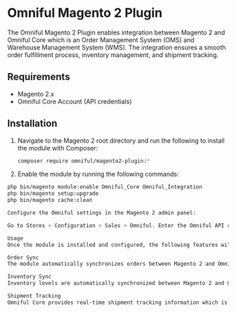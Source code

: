 # Omniful Magento 2 Plugin

The Omniful Magento 2 Plugin enables integration between Magento 2 and Omniful Core which is an Order Management System (OMS) and Warehouse Management System (WMS). The integration ensures a smooth order fulfillment process, inventory management, and shipment tracking.

## Requirements

- Magento 2.x
- Omniful Core Account (API credentials)

## Installation

1. Navigate to the Magento 2 root directory and run the following to install the module with Composer:

   ```bash
   composer require omniful/magento2-plugin:*

2. Enable the module by running the following commands:

```bash
php bin/magento module:enable Omniful_Core Omniful_Integration
php bin/magento setup:upgrade
php bin/magento cache:clean

Configure the Omniful settings in the Magento 2 admin panel:

Go to Stores > Configuration > Sales > Omniful. Enter the Omniful API credentials in the respective fields. Adjust other configuration settings as necessary. Click Save Config.

Usage
Once the module is installed and configured, the following features will be available through the Omniful Magento 2 Plugin:

Order Sync
The module automatically synchronizes orders between Magento 2 and Omniful Core. Any new order placed in Magento 2 will be pushed to Omniful Core for fulfillment. Order updates, such as shipping information and status updates, are also synchronized.

Inventory Sync
Inventory levels are automatically synchronized between Magento 2 and Omniful Core. Stock updates, such as product quantities and availability, are reflected in both systems.

Shipment Tracking
Omniful Core provides real-time shipment tracking information which is then displayed within Magento 2. This feature makes it easier for you to track the status of shipments and provide accurate tracking information to customers.
